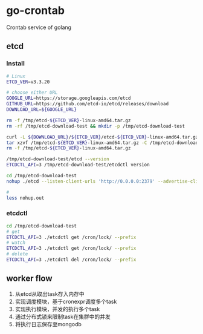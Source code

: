 # go-crontab
Crontab service of golang

## etcd

### Install
```bash
# Linux
ETCD_VER=v3.3.20

# choose either URL
GOOGLE_URL=https://storage.googleapis.com/etcd
GITHUB_URL=https://github.com/etcd-io/etcd/releases/download
DOWNLOAD_URL=${GOOGLE_URL}

rm -f /tmp/etcd-${ETCD_VER}-linux-amd64.tar.gz
rm -rf /tmp/etcd-download-test && mkdir -p /tmp/etcd-download-test

curl -L ${DOWNLOAD_URL}/${ETCD_VER}/etcd-${ETCD_VER}-linux-amd64.tar.gz -o /tmp/etcd-${ETCD_VER}-linux-amd64.tar.gz
tar xzvf /tmp/etcd-${ETCD_VER}-linux-amd64.tar.gz -C /tmp/etcd-download-test --strip-components=1
rm -f /tmp/etcd-${ETCD_VER}-linux-amd64.tar.gz

/tmp/etcd-download-test/etcd --version
ETCDCTL_API=3 /tmp/etcd-download-test/etcdctl version

cd /tmp/etcd-download-test
nohup ./etcd --listen-client-urls 'http://0.0.0.0:2379' --advertise-client-urls 'http://0.0.0.0:2379' &

#
less nohup.out
```
### etcdctl
```bash
cd /tmp/etcd-download-test
# get
ETCDCTL_API=3 ./etcdctl get /cron/lock/ --prefix
# watch
ETCDCTL_API=3 ./etcdctl get /cron/lock/ --prefix
# delete
ETCDCTL_API=3 ./etcdctl del /cron/lock/ --prefix
```
## worker flow
1. 从etcd从取出task存入内存中
2. 实现调度模块，基于cronexpr调度多个task
3. 实现执行模块，并发的执行多个task
4. 通过分布式锁来限制task在集群中的并发
5. 将执行日志保存至mongodb